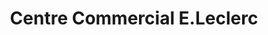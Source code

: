 ---
title: "Centre Commercial E.Leclerc"
url: /olivet/centre-commercial-e-leclerc/
shop: supermarché
---